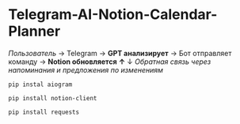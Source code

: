 # Telegram-AI-Notion-Calendar-Planner

*Пользователь* -> Telegram -> **GPT анализирует** -> Бот отправляет команду -> **Notion обновляется**
                                        **↑**                                                                                        ↓
                             *Обратная связь через напоминания и предложения по изменениям*

`pip instal aiogram`

`pip install notion-client`

`pip install requests`
